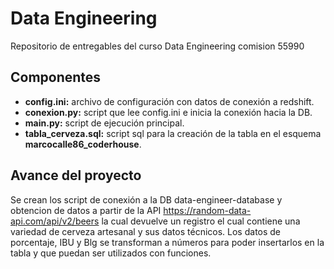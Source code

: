 # Data Engineering
Repositorio de entregables del curso Data Engineering comision 55990

## Componentes
- **config.ini:** archivo de configuración con datos de conexión a redshift.
- **conexion.py:** script que lee config.ini e inicia la conexión hacia la DB.
- **main.py:** script de ejecución principal.
- **tabla_cerveza.sql:** script sql para la creación de la tabla en el esquema **marcocalle86_coderhouse**.

## Avance del proyecto
Se crean los script de conexión a la DB data-engineer-database y obtencion de datos a partir de la API https://random-data-api.com/api/v2/beers la cual devuelve un registro el cual contiene una variedad de cerveza artesanal y sus datos técnicos.
Los datos de porcentaje, IBU y Blg se transforman a números para poder insertarlos en la tabla y que puedan ser utilizados con funciones.
